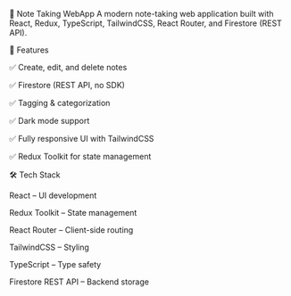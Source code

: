 📝 Note Taking WebApp
A modern note-taking web application built with React, Redux, TypeScript, TailwindCSS, React Router, and Firestore (REST API).

🚀 Features

✅ Create, edit, and delete notes

✅ Firestore (REST API, no SDK)

✅ Tagging & categorization

✅ Dark mode support

✅ Fully responsive UI with TailwindCSS

✅ Redux Toolkit for state management


🛠️ Tech Stack

React – UI development

Redux Toolkit – State management

React Router – Client-side routing

TailwindCSS – Styling

TypeScript – Type safety

Firestore REST API – Backend storage



